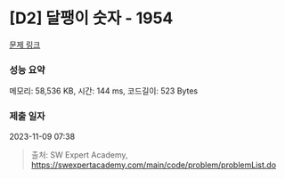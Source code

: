 # [D2] 달팽이 숫자 - 1954 

[문제 링크](https://swexpertacademy.com/main/code/problem/problemDetail.do?contestProbId=AV5PobmqAPoDFAUq) 

### 성능 요약

메모리: 58,536 KB, 시간: 144 ms, 코드길이: 523 Bytes

### 제출 일자

2023-11-09 07:38



> 출처: SW Expert Academy, https://swexpertacademy.com/main/code/problem/problemList.do